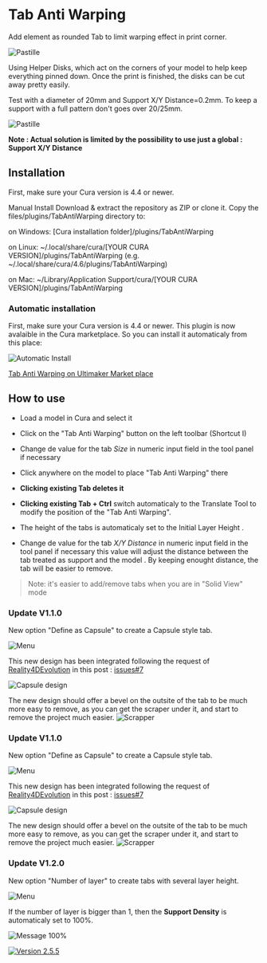 # Tab Anti Warping
Add element as rounded Tab to limit warping effect in print corner.

![Pastille](./images/pastille_anti_wrapping.JPG)

Using Helper Disks, which act on the corners of your model to help keep everything pinned down. Once the print is finished, the disks can be cut away pretty easily.

Test with a diameter of 20mm and Support X/Y Distance=0.2mm. To keep a support with a full pattern don't goes over 20/25mm.

![Pastille](./images/test.jpg)


**Note : Actual solution is limited by the possibility to use just a global : Support X/Y Distance**



## Installation
First, make sure your Cura version is  4.4 or newer.

Manual Install Download & extract the repository as ZIP or clone it. Copy the files/plugins/TabAntiWarping directory to:

on Windows: [Cura installation folder]/plugins/TabAntiWarping

on Linux: ~/.local/share/cura/[YOUR CURA VERSION]/plugins/TabAntiWarping (e.g. ~/.local/share/cura/4.6/plugins/TabAntiWarping)

on Mac: ~/Library/Application Support/cura/[YOUR CURA VERSION]/plugins/TabAntiWarping

### Automatic installation
First, make sure your Cura version is 4.4 or newer. This plugin is now avalaible in the Cura marketplace. So you can install it automaticaly from this place:

![Automatic Install](./images/marketplace.jpg)

[Tab Anti Warping on Ultimaker Market place](https://marketplace.ultimaker.com/app/cura/plugins/5axes/TabAntiWarping)



## How to use

- Load a model in Cura and select it
- Click on the "Tab Anti Warping" button on the left toolbar  (Shortcut I)
- Change de value for the tab *Size* in numeric input field in the tool panel if necessary


- Click anywhere on the model to place "Tab Anti Warping" there

- **Clicking existing Tab deletes it**

- **Clicking existing Tab + Ctrl** switch automaticaly to the Translate Tool to modify the position of the "Tab Anti Warping".

* The height of the tabs is automaticaly set to the Initial Layer Height .

- Change de value for the tab *X/Y Distance* in numeric input field in the tool panel if necessary this value will adjust the distance between the tab treated as support and the model . By keeping enought distance, the tab will be easier to remove. 

>Note: it's easier to add/remove tabs when you are in "Solid View" mode

### Update V1.1.0

New option "Define as Capsule" to create a Capsule style tab. 

![Menu](./images/menu.png)

This new design has been integrated following the request of [Reality4DEvolution](https://github.com/Reality4DEvolution) in this post : [issues#7](https://github.com/5axes/TabAntiWarping/issues/7) 

![Capsule design](./images/capsule.png)

The new design should offer a bevel on the outsite of the tab to be much more easy to remove, as you can get the scraper under it, and start to remove the project much easier.
![Scrapper](./images/test-capsule.jpg)

### Update V1.1.0

New option "Define as Capsule" to create a Capsule style tab. 

![Menu](./images/menu.png)

This new design has been integrated following the request of [Reality4DEvolution](https://github.com/Reality4DEvolution) in this post : [issues#7](https://github.com/5axes/TabAntiWarping/issues/7) 

![Capsule design](./images/capsule.png)

The new design should offer a bevel on the outsite of the tab to be much more easy to remove, as you can get the scraper under it, and start to remove the project much easier.
![Scrapper](./images/test-capsule.jpg)

### Update V1.2.0

New option "Number of layer" to create tabs with several layer height. 

![Menu](./images/menu.jpg)

If the number of layer is bigger than 1, then the **Support Density** is automaticaly set to 100%.

![Message 100%](./images/message100pc.jpg)

[![Version 2.5.5](http://img.youtube.com/vi/f2QXBWynIog/0.jpg)](http://www.youtube.com/watch?v=f2QXBWynIog)
